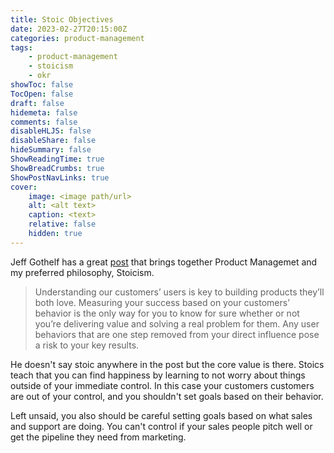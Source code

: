 ```yaml
---
title: Stoic Objectives
date: 2023-02-27T20:15:00Z
categories: product-management
tags:
    - product-management
    - stoicism
    - okr
showToc: false
TocOpen: false
draft: false
hidemeta: false
comments: false
disableHLJS: false
disableShare: false
hideSummary: false
ShowReadingTime: true
ShowBreadCrumbs: true
ShowPostNavLinks: true
cover:
    image: <image path/url>
    alt: <alt text>
    caption: <text>
    relative: false
    hidden: true
---
```

Jeff Gothelf has a great [post](https://jeffgothelf.com/blog/you-cant-control-your-customers-users) that brings together Product Managemet and my preferred philosophy, Stoicism.

> Understanding our customers’ users is key to building products they’ll both love. Measuring your success based on your customers’ behavior is the only way for you to know for sure whether or not you’re delivering value and solving a real problem for them. Any user behaviors that are one step removed from your direct influence pose a risk to your key results.

He doesn't say stoic anywhere in the post but the core value is there. Stoics teach that you can find happiness by learning to not worry about things outside of your immediate control. In this case your customers customers are out of your control, and you shouldn't set goals based on their behavior.

Left unsaid, you also should be careful setting goals based on what sales and support are doing. You can't control if your sales people pitch well or get the pipeline they need from marketing.